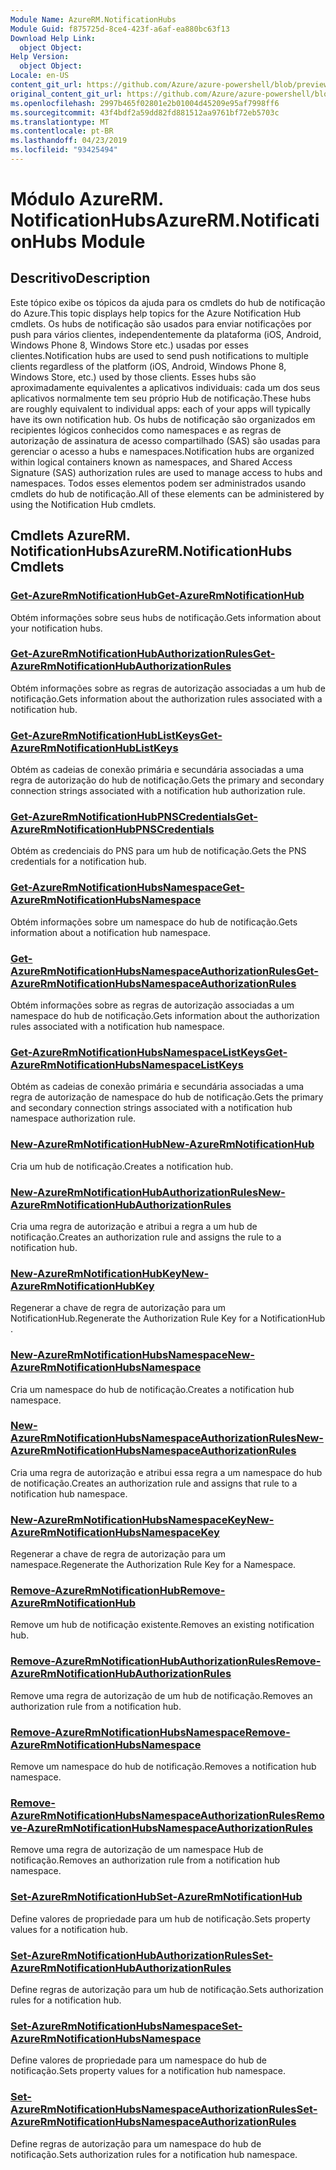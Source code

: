```yaml
---
Module Name: AzureRM.NotificationHubs
Module Guid: f875725d-8ce4-423f-a6af-ea880bc63f13
Download Help Link:
  object Object: 
Help Version:
  object Object: 
Locale: en-US
content_git_url: https://github.com/Azure/azure-powershell/blob/preview/src/ResourceManager/NotificationHubs/Commands.NotificationHubs/help/AzureRM.NotificationHubs.md
original_content_git_url: https://github.com/Azure/azure-powershell/blob/preview/src/ResourceManager/NotificationHubs/Commands.NotificationHubs/help/AzureRM.NotificationHubs.md
ms.openlocfilehash: 2997b465f02801e2b01004d45209e95af7998ff6
ms.sourcegitcommit: 43f4bdf2a59dd82fd881512aa9761bf72eb5703c
ms.translationtype: MT
ms.contentlocale: pt-BR
ms.lasthandoff: 04/23/2019
ms.locfileid: "93425494"
---
```

# <span data-ttu-id="1b83c-101">Módulo AzureRM. NotificationHubs</span><span class="sxs-lookup"><span data-stu-id="1b83c-101">AzureRM.NotificationHubs Module</span></span>
## <span data-ttu-id="1b83c-102">Descritivo</span><span class="sxs-lookup"><span data-stu-id="1b83c-102">Description</span></span>
<span data-ttu-id="1b83c-103">Este tópico exibe os tópicos da ajuda para os cmdlets do hub de notificação do Azure.</span><span class="sxs-lookup"><span data-stu-id="1b83c-103">This topic displays help topics for the Azure Notification Hub cmdlets.</span></span> <span data-ttu-id="1b83c-104">Os hubs de notificação são usados para enviar notificações por push para vários clientes, independentemente da plataforma (iOS, Android, Windows Phone 8, Windows Store etc.) usadas por esses clientes.</span><span class="sxs-lookup"><span data-stu-id="1b83c-104">Notification hubs are used to send push notifications to multiple clients regardless of the platform (iOS, Android, Windows Phone 8, Windows Store, etc.) used by those clients.</span></span> <span data-ttu-id="1b83c-105">Esses hubs são aproximadamente equivalentes a aplicativos individuais: cada um dos seus aplicativos normalmente tem seu próprio Hub de notificação.</span><span class="sxs-lookup"><span data-stu-id="1b83c-105">These hubs are roughly equivalent to individual apps: each of your apps will typically have its own notification hub.</span></span> <span data-ttu-id="1b83c-106">Os hubs de notificação são organizados em recipientes lógicos conhecidos como namespaces e as regras de autorização de assinatura de acesso compartilhado (SAS) são usadas para gerenciar o acesso a hubs e namespaces.</span><span class="sxs-lookup"><span data-stu-id="1b83c-106">Notification hubs are organized within logical containers known as namespaces, and Shared Access Signature (SAS) authorization rules are used to manage access to hubs and namespaces.</span></span> <span data-ttu-id="1b83c-107">Todos esses elementos podem ser administrados usando cmdlets do hub de notificação.</span><span class="sxs-lookup"><span data-stu-id="1b83c-107">All of these elements can be administered by using the Notification Hub cmdlets.</span></span>

## <span data-ttu-id="1b83c-108">Cmdlets AzureRM. NotificationHubs</span><span class="sxs-lookup"><span data-stu-id="1b83c-108">AzureRM.NotificationHubs Cmdlets</span></span>
### [<span data-ttu-id="1b83c-109">Get-AzureRmNotificationHub</span><span class="sxs-lookup"><span data-stu-id="1b83c-109">Get-AzureRmNotificationHub</span></span>](Get-AzureRmNotificationHub.md)
<span data-ttu-id="1b83c-110">Obtém informações sobre seus hubs de notificação.</span><span class="sxs-lookup"><span data-stu-id="1b83c-110">Gets information about your notification hubs.</span></span>

### [<span data-ttu-id="1b83c-111">Get-AzureRmNotificationHubAuthorizationRules</span><span class="sxs-lookup"><span data-stu-id="1b83c-111">Get-AzureRmNotificationHubAuthorizationRules</span></span>](Get-AzureRmNotificationHubAuthorizationRules.md)
<span data-ttu-id="1b83c-112">Obtém informações sobre as regras de autorização associadas a um hub de notificação.</span><span class="sxs-lookup"><span data-stu-id="1b83c-112">Gets information about the authorization rules associated with a notification hub.</span></span>

### [<span data-ttu-id="1b83c-113">Get-AzureRmNotificationHubListKeys</span><span class="sxs-lookup"><span data-stu-id="1b83c-113">Get-AzureRmNotificationHubListKeys</span></span>](Get-AzureRmNotificationHubListKeys.md)
<span data-ttu-id="1b83c-114">Obtém as cadeias de conexão primária e secundária associadas a uma regra de autorização do hub de notificação.</span><span class="sxs-lookup"><span data-stu-id="1b83c-114">Gets the primary and secondary connection strings associated with a notification hub authorization rule.</span></span>

### [<span data-ttu-id="1b83c-115">Get-AzureRmNotificationHubPNSCredentials</span><span class="sxs-lookup"><span data-stu-id="1b83c-115">Get-AzureRmNotificationHubPNSCredentials</span></span>](Get-AzureRmNotificationHubPNSCredentials.md)
<span data-ttu-id="1b83c-116">Obtém as credenciais do PNS para um hub de notificação.</span><span class="sxs-lookup"><span data-stu-id="1b83c-116">Gets the PNS credentials for a notification hub.</span></span>

### [<span data-ttu-id="1b83c-117">Get-AzureRmNotificationHubsNamespace</span><span class="sxs-lookup"><span data-stu-id="1b83c-117">Get-AzureRmNotificationHubsNamespace</span></span>](Get-AzureRmNotificationHubsNamespace.md)
<span data-ttu-id="1b83c-118">Obtém informações sobre um namespace do hub de notificação.</span><span class="sxs-lookup"><span data-stu-id="1b83c-118">Gets information about a notification hub namespace.</span></span>

### [<span data-ttu-id="1b83c-119">Get-AzureRmNotificationHubsNamespaceAuthorizationRules</span><span class="sxs-lookup"><span data-stu-id="1b83c-119">Get-AzureRmNotificationHubsNamespaceAuthorizationRules</span></span>](Get-AzureRmNotificationHubsNamespaceAuthorizationRules.md)
<span data-ttu-id="1b83c-120">Obtém informações sobre as regras de autorização associadas a um namespace do hub de notificação.</span><span class="sxs-lookup"><span data-stu-id="1b83c-120">Gets information about the authorization rules associated with a notification hub namespace.</span></span>

### [<span data-ttu-id="1b83c-121">Get-AzureRmNotificationHubsNamespaceListKeys</span><span class="sxs-lookup"><span data-stu-id="1b83c-121">Get-AzureRmNotificationHubsNamespaceListKeys</span></span>](Get-AzureRmNotificationHubsNamespaceListKeys.md)
<span data-ttu-id="1b83c-122">Obtém as cadeias de conexão primária e secundária associadas a uma regra de autorização de namespace do hub de notificação.</span><span class="sxs-lookup"><span data-stu-id="1b83c-122">Gets the primary and secondary connection strings associated with a notification hub namespace authorization rule.</span></span>

### [<span data-ttu-id="1b83c-123">New-AzureRmNotificationHub</span><span class="sxs-lookup"><span data-stu-id="1b83c-123">New-AzureRmNotificationHub</span></span>](New-AzureRmNotificationHub.md)
<span data-ttu-id="1b83c-124">Cria um hub de notificação.</span><span class="sxs-lookup"><span data-stu-id="1b83c-124">Creates a notification hub.</span></span>

### [<span data-ttu-id="1b83c-125">New-AzureRmNotificationHubAuthorizationRules</span><span class="sxs-lookup"><span data-stu-id="1b83c-125">New-AzureRmNotificationHubAuthorizationRules</span></span>](New-AzureRmNotificationHubAuthorizationRules.md)
<span data-ttu-id="1b83c-126">Cria uma regra de autorização e atribui a regra a um hub de notificação.</span><span class="sxs-lookup"><span data-stu-id="1b83c-126">Creates an authorization rule and assigns the rule to a notification hub.</span></span>

### [<span data-ttu-id="1b83c-127">New-AzureRmNotificationHubKey</span><span class="sxs-lookup"><span data-stu-id="1b83c-127">New-AzureRmNotificationHubKey</span></span>](New-AzureRmNotificationHubKey.md)
<span data-ttu-id="1b83c-128">Regenerar a chave de regra de autorização para um NotificationHub.</span><span class="sxs-lookup"><span data-stu-id="1b83c-128">Regenerate the Authorization Rule Key for a NotificationHub .</span></span>

### [<span data-ttu-id="1b83c-129">New-AzureRmNotificationHubsNamespace</span><span class="sxs-lookup"><span data-stu-id="1b83c-129">New-AzureRmNotificationHubsNamespace</span></span>](New-AzureRmNotificationHubsNamespace.md)
<span data-ttu-id="1b83c-130">Cria um namespace do hub de notificação.</span><span class="sxs-lookup"><span data-stu-id="1b83c-130">Creates a notification hub namespace.</span></span>

### [<span data-ttu-id="1b83c-131">New-AzureRmNotificationHubsNamespaceAuthorizationRules</span><span class="sxs-lookup"><span data-stu-id="1b83c-131">New-AzureRmNotificationHubsNamespaceAuthorizationRules</span></span>](New-AzureRmNotificationHubsNamespaceAuthorizationRules.md)
<span data-ttu-id="1b83c-132">Cria uma regra de autorização e atribui essa regra a um namespace do hub de notificação.</span><span class="sxs-lookup"><span data-stu-id="1b83c-132">Creates an authorization rule and assigns that rule to a notification hub namespace.</span></span>

### [<span data-ttu-id="1b83c-133">New-AzureRmNotificationHubsNamespaceKey</span><span class="sxs-lookup"><span data-stu-id="1b83c-133">New-AzureRmNotificationHubsNamespaceKey</span></span>](New-AzureRmNotificationHubsNamespaceKey.md)
<span data-ttu-id="1b83c-134">Regenerar a chave de regra de autorização para um namespace.</span><span class="sxs-lookup"><span data-stu-id="1b83c-134">Regenerate the Authorization Rule Key for a Namespace.</span></span>

### [<span data-ttu-id="1b83c-135">Remove-AzureRmNotificationHub</span><span class="sxs-lookup"><span data-stu-id="1b83c-135">Remove-AzureRmNotificationHub</span></span>](Remove-AzureRmNotificationHub.md)
<span data-ttu-id="1b83c-136">Remove um hub de notificação existente.</span><span class="sxs-lookup"><span data-stu-id="1b83c-136">Removes an existing notification hub.</span></span>

### [<span data-ttu-id="1b83c-137">Remove-AzureRmNotificationHubAuthorizationRules</span><span class="sxs-lookup"><span data-stu-id="1b83c-137">Remove-AzureRmNotificationHubAuthorizationRules</span></span>](Remove-AzureRmNotificationHubAuthorizationRules.md)
<span data-ttu-id="1b83c-138">Remove uma regra de autorização de um hub de notificação.</span><span class="sxs-lookup"><span data-stu-id="1b83c-138">Removes an authorization rule from a notification hub.</span></span>

### [<span data-ttu-id="1b83c-139">Remove-AzureRmNotificationHubsNamespace</span><span class="sxs-lookup"><span data-stu-id="1b83c-139">Remove-AzureRmNotificationHubsNamespace</span></span>](Remove-AzureRmNotificationHubsNamespace.md)
<span data-ttu-id="1b83c-140">Remove um namespace do hub de notificação.</span><span class="sxs-lookup"><span data-stu-id="1b83c-140">Removes a notification hub namespace.</span></span>

### [<span data-ttu-id="1b83c-141">Remove-AzureRmNotificationHubsNamespaceAuthorizationRules</span><span class="sxs-lookup"><span data-stu-id="1b83c-141">Remove-AzureRmNotificationHubsNamespaceAuthorizationRules</span></span>](Remove-AzureRmNotificationHubsNamespaceAuthorizationRules.md)
<span data-ttu-id="1b83c-142">Remove uma regra de autorização de um namespace Hub de notificação.</span><span class="sxs-lookup"><span data-stu-id="1b83c-142">Removes an authorization rule from a notification hub namespace.</span></span>

### [<span data-ttu-id="1b83c-143">Set-AzureRmNotificationHub</span><span class="sxs-lookup"><span data-stu-id="1b83c-143">Set-AzureRmNotificationHub</span></span>](Set-AzureRmNotificationHub.md)
<span data-ttu-id="1b83c-144">Define valores de propriedade para um hub de notificação.</span><span class="sxs-lookup"><span data-stu-id="1b83c-144">Sets property values for a notification hub.</span></span>

### [<span data-ttu-id="1b83c-145">Set-AzureRmNotificationHubAuthorizationRules</span><span class="sxs-lookup"><span data-stu-id="1b83c-145">Set-AzureRmNotificationHubAuthorizationRules</span></span>](Set-AzureRmNotificationHubAuthorizationRules.md)
<span data-ttu-id="1b83c-146">Define regras de autorização para um hub de notificação.</span><span class="sxs-lookup"><span data-stu-id="1b83c-146">Sets authorization rules for a notification hub.</span></span>

### [<span data-ttu-id="1b83c-147">Set-AzureRmNotificationHubsNamespace</span><span class="sxs-lookup"><span data-stu-id="1b83c-147">Set-AzureRmNotificationHubsNamespace</span></span>](Set-AzureRmNotificationHubsNamespace.md)
<span data-ttu-id="1b83c-148">Define valores de propriedade para um namespace do hub de notificação.</span><span class="sxs-lookup"><span data-stu-id="1b83c-148">Sets property values for a notification hub namespace.</span></span>

### [<span data-ttu-id="1b83c-149">Set-AzureRmNotificationHubsNamespaceAuthorizationRules</span><span class="sxs-lookup"><span data-stu-id="1b83c-149">Set-AzureRmNotificationHubsNamespaceAuthorizationRules</span></span>](Set-AzureRmNotificationHubsNamespaceAuthorizationRules.md)
<span data-ttu-id="1b83c-150">Define regras de autorização para um namespace do hub de notificação.</span><span class="sxs-lookup"><span data-stu-id="1b83c-150">Sets authorization rules for a notification hub namespace.</span></span>

